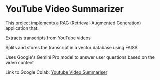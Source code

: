 # YouTube Video Summarizer
This project implements a RAG (Retrieval-Augmented Generation) application that:

Extracts transcripts from YouTube videos

Splits and stores the transcript in a vector database using FAISS

Uses Google's Gemini Pro model to answer user questions based on the video content

Link to Google Colab: [Youtube Video Summariser](RAG_Youtube_chatbot.ipynb)
